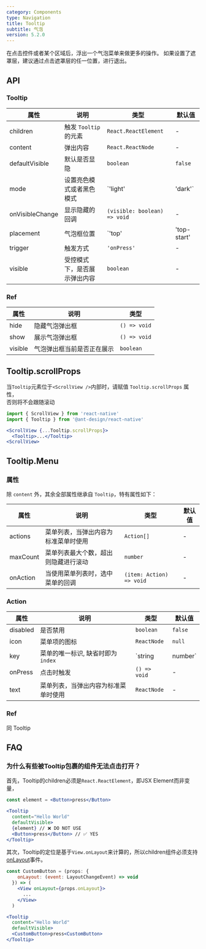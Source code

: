 ```yaml
---
category: Components
type: Navigation
title: Tooltip
subtitle: 气泡
version: 5.2.0
---
```


在点击控件或者某个区域后，浮出一个气泡菜单来做更多的操作。
如果设置了遮罩层，建议通过点击遮罩层的任一位置，进行退出。

## API

### Tooltip

| 属性 | 说明 | 类型 | 默认值 |
| --- | --- | --- | --- |
| children | 触发 `Tooltip` 的元素 | `React.ReactElement` | - |
| content | 弹出内容 | `React.ReactNode` | - |
| defaultVisible | 默认是否显隐 | `boolean` | `false` |
| mode | 设置亮色模式或者黑色模式 | `'light' | 'dark'` | `'light'` |
| onVisibleChange | 显示隐藏的回调 | `(visible: boolean) => void` | - |
| placement | 气泡框位置 | `'top' | 'top-start' | 'top-end' | 'right' | 'right-start' | 'right-end' | 'bottom' | 'bottom-start' | 'bottom-end' | 'left' | 'left-start' | 'left-end'` | `'top'` |
| trigger | 触发方式 | `'onPress'` | - |
| visible | 受控模式下，是否展示弹出内容 | `boolean` | - |

### Ref

| 属性    | 说明                       | 类型         |
| ------- | -------------------------- | ------------ |
| hide    | 隐藏气泡弹出框             | `() => void` |
| show    | 展示气泡弹出框             | `() => void` |
| visible | 气泡弹出框当前是否正在展示 | `boolean`    |

## Tooltip.scrollProps

当`Tooltip`元素位于`<ScrollView />`内部时，请赋值 `Tooltip.scrollProps` 属性，
<br/>
否则将不会跟随滚动

```jsx
import { ScrollView } from 'react-native'
import { Tooltip } from '@ant-design/react-native'

<ScrollView {...Tooltip.scrollProps}>
  <Tooltip>...</Tooltip>
<ScrollView>
```

## Tooltip.Menu

### 属性

除 `content` 外，其余全部属性继承自 `Tooltip`，特有属性如下：

| 属性 | 说明 | 类型 | 默认值 |
| --- | --- | --- | --- |
| actions | 菜单列表，当弹出内容为标准菜单时使用 | `Action[]` | - |
| maxCount | 菜单列表最大个数，超出则隐藏进行滚动 | `number` | - |
| onAction | 当使用菜单列表时，选中菜单的回调 | `(item: Action) => void` | - |

### Action

| 属性 | 说明 | 类型 | 默认值 |
| --- | --- | --- | --- |
| disabled | 是否禁用 | `boolean` | `false` |
| icon | 菜单项的图标 | `ReactNode` | `null` |
| key | 菜单的唯一标识, 缺省时即为 `index` | `string | number` | `actions` 数组的 `index` |
| onPress | 点击时触发 | `() => void` | - |
| text | 菜单列表，当弹出内容为标准菜单时使用 | `ReactNode` | - |

### Ref

同 Tooltip



## FAQ

### 为什么有些被Tooltip包裹的组件无法点击打开？

首先，Tooltip的children必须是`React.ReactElement`，即JSX Element而非变量，

```jsx
const element = <Button>press</Button>

<Tooltip
  content="Hello World"
  defaultVisible>
  {element} // ❌ DO NOT USE       
  <Button>press</Button> // ✅ YES
</Tooltip>
```
其次，Tooltip的定位是基于`View.onLayout`来计算的，所以children组件必须支持[onLayout](https://reactnative.dev/docs/view#onlayout)事件。

```jsx
const CustomButton = (props: {
    onLayout: (event: LayoutChangeEvent) => void
  }) => (
    <View onLayout={props.onLayout}>
      ...
    </View>
  )

<Tooltip
  content="Hello World"
  defaultVisible>
  <CustomButton>press<CustomButton>
</Tooltip>
```